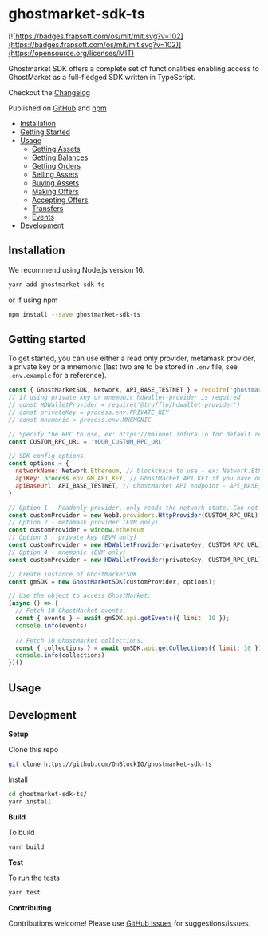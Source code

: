 # ghostmarket-sdk-ts

[![https://badges.frapsoft.com/os/mit/mit.svg?v=102](https://badges.frapsoft.com/os/mit/mit.svg?v=102)](https://opensource.org/licenses/MIT)

Ghostmarket SDK offers a complete set of functionalities enabling access to GhostMarket as a full-fledged SDK written in TypeScript. 

Checkout the [Changelog](https://github.com/OnBlockIO/ghostmarket-sdk-ts/blob/master/CHANGELOG.md)

Published on [GitHub](https://github.com/OnBlockIO/ghostmarket-sdk-ts) and [npm](https://www.npmjs.com/package/ghostmarket-sdk-ts)

- [Installation](#installation)
- [Getting Started](#getting-started)
- [Usage](#getting-started)
  - [Getting Assets](#getting-assets)
  - [Getting Balances](#getting-balances)
  - [Getting Orders](#getting-orders)
  - [Selling Assets](#selling-assets)
  - [Buying Assets](#buying-assets)
  - [Making Offers](#making-offers)
  - [Accepting Offers](#accepting-offers)
  - [Transfers](#transfers)
  - [Events](#events)
- [Development](#development)


## Installation

We recommend using Node.js version 16.

```bash
yarn add ghostmarket-sdk-ts
```
or if using npm
```bash
npm install --save ghostmarket-sdk-ts
```

## Getting started

To get started, you can use either a read only provider, metamask provider, a private key or a mnemonic (last two are to be stored in `.env` file, see `.env.example` for a reference).

```js
const { GhostMarketSDK, Network, API_BASE_TESTNET } = require('ghostmarket-sdk-ts');
// if using private key or mnemonic hdwallet-provider is required
// const HDWalletProvider = require('@truffle/hdwallet-provider')
// const privateKey = process.env.PRIVATE_KEY
// const mnemonic = process.env.MNEMONIC

// Specify the RPC to use, ex: https://mainnet.infura.io for default read only ethereum mainnet
const CUSTOM_RPC_URL = 'YOUR_CUSTOM_RPC_URL'

// SDK config options.
const options = {
  networkName: Network.Ethereum, // blockchain to use - ex: Network.Ethereum or Network.EthereumTestnet
  apiKey: process.env.GM_API_KEY, // GhostMarket API KEY if you have one
  apiBaseUrl: API_BASE_TESTNET, // GhostMarket API endpoint - API_BASE_TESTNET or API_BASE_MAINNET
}

// Option 1 - Readonly provider, only reads the network state. Can not sign transactions. (EVM only)
const customProvider = new Web3.providers.HttpProvider(CUSTOM_RPC_URL)
// Option 2 - metamask provider (EVM only)
const customProvider = window.ethereum
// Option 3 - private key (EVM only)
const customProvider = new HDWalletProvider(privateKey, CUSTOM_RPC_URL)
// Option 4 - mnemonic (EVM only)
const customProvider = new HDWalletProvider(privateKey, CUSTOM_RPC_URL)

// Create instance of GhostMarketSDK
const gmSDK = new GhostMarketSDK(customProvider, options);

// Use the object to access GhostMarket:
(async () => {
  // Fetch 10 GhostMarket events.
  const { events } = await gmSDK.api.getEvents({ limit: 10 });
  console.info(events)
  
  // Fetch 10 GhostMarket collections.
  const { collections } = await gmSDK.api.getCollections({ limit: 10 })
  console.info(collections)
})()
```

## Usage



## Development

**Setup**

Clone this repo
```bash
git clone https://github.com/OnBlockIO/ghostmarket-sdk-ts
```

Install 
```bash
cd ghostmarket-sdk-ts/
yarn install
```

**Build**

To build
```bash
yarn build
```

**Test**

To run the tests
```bash
yarn test
```

**Contributing**

Contributions welcome! Please use [GitHub issues](https://github.com/OnBlockIO/ghostmarket-sdk-ts/issues) for suggestions/issues.